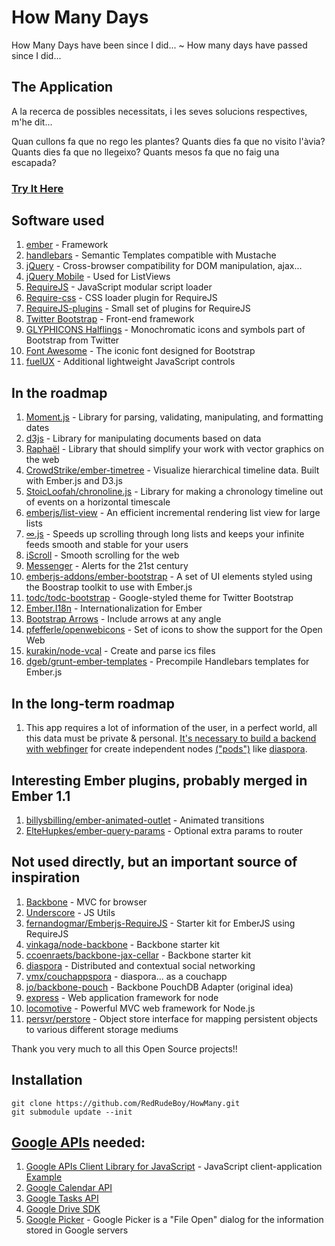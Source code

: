 # How Many Days #
How Many Days have been since I did... ~ How many days have passed since I did...

## The Application ##
A la recerca de possibles necessitats,
 i les seves solucions respectives, m'he dit...

Quan cullons fa que no rego les plantes?
Quants dies fa que no visito l'àvia?
Quants dies fa que no llegeixo?
Quants mesos fa que no faig una escapada?

### [Try It Here](http://www.jamaicaska.es/HowMany) ###

## Software used ##
1. [ember](http://emberjs.com/) - Framework
2. [handlebars](http://handlebarsjs.com/) - Semantic Templates compatible with Mustache
3. [jQuery](http://jquery.com/) - Cross-browser compatibility for DOM manipulation, ajax...
4. [jQuery Mobile](http://jquerymobile.com/) - Used for ListViews
5. [RequireJS](http://requirejs.org/) - JavaScript modular script loader
6. [Require-css](https://github.com/guybedford/require-css) - CSS loader plugin for RequireJS
7. [RequireJS-plugins](https://github.com/millermedeiros/requirejs-plugins) - Small set of plugins for RequireJS
8. [Twitter Bootstrap](http://getbootstrap.com/2.3.2/) - Front-end framework
9. [GLYPHICONS Halflings](http://glyphicons.com/) - Monochromatic icons and symbols part of Bootstrap from Twitter
10. [Font Awesome](http://fortawesome.github.io/Font-Awesome/) - The iconic font designed for Bootstrap
11. [fuelUX](http://exacttarget.github.io/fuelux) - Additional lightweight JavaScript controls

## In the roadmap ##
1. [Moment.js](http://momentjs.com/) - Library for parsing, validating, manipulating, and formatting dates
2. [d3js](http://d3js.org/) - Library for manipulating documents based on data
3. [Raphaël](http://raphaeljs.com/) - Library that should simplify your work with vector graphics on the web
4. [CrowdStrike/ember-timetree](https://github.com/CrowdStrike/ember-timetree) - Visualize hierarchical timeline data. Built with Ember.js and D3.js
5. [StoicLoofah/chronoline.js](https://github.com/StoicLoofah/chronoline.js) - Library for making a chronology timeline out of events on a horizontal timescale
6. [emberjs/list-view](https://github.com/emberjs/list-view) - An efficient incremental rendering list view for large lists
7. [∞.js](http://airbnb.github.io/infinity/) - Speeds up scrolling through long lists and keeps your infinite feeds smooth and stable for your users
8. [iScroll](http://cubiq.org/) - Smooth scrolling for the web
9. [Messenger](http://github.hubspot.com/messenger/) - Alerts for the 21st century
10. [emberjs-addons/ember-bootstrap](https://github.com/emberjs-addons/ember-bootstrap) - A set of UI elements styled using the Boostrap toolkit to use with Ember.js
11. [todc/todc-bootstrap](https://github.com/todc/todc-bootstrap) - Google-styled theme for Twitter Bootstrap
12. [Ember.I18n](https://github.com/jamesarosen/ember-i18n) - Internationalization for Ember
13. [Bootstrap Arrows](http://bootstrap-arrows.iarfhlaith.com/) - Include arrows at any angle
14. [pfefferle/openwebicons](https://github.com/pfefferle/openwebicons) - Set of icons to show the support for the Open Web
15. [kurakin/node-vcal](https://github.com/kurakin/node-vcal) - Create and parse ics files
16. [dgeb/grunt-ember-templates](https://github.com/dgeb/grunt-ember-templates) - Precompile Handlebars templates for Ember.js

## In the long-term roadmap ##
1. This app requires a lot of information of the user, in a perfect world, all this data must be private & personal. [It's necessary to build a backend with webfinger](https://github.com/RedRudeBoy/HowManyBackendNodeDeprecated) for create independent nodes [("pods")](http://podupti.me/) like [diaspora](https://diasporafoundation.org/about).

## Interesting Ember plugins, probably merged in Ember 1.1 ##
1. [billysbilling/ember-animated-outlet](https://github.com/billysbilling/ember-animated-outlet) - Animated transitions
2. [ElteHupkes/ember-query-params](https://github.com/ElteHupkes/ember-query-params) - Optional extra params to router

## Not used directly, but an important source of inspiration ##
1. [Backbone](https://github.com/documentcloud/backbone) - MVC for browser
2. [Underscore](https://github.com/documentcloud/underscore) - JS Utils
3. [fernandogmar/Emberjs-RequireJS](https://github.com/fernandogmar/Emberjs-RequireJS) - Starter kit for EmberJS using RequireJS
4. [vinkaga/node-backbone](https://github.com/vinkaga/node-backbone) - Backbone starter kit
5. [ccoenraets/backbone-jax-cellar](https://github.com/ccoenraets/backbone-jax-cellar) - Backbone starter kit
6. [diaspora](https://github.com/diaspora/diaspora) - Distributed and contextual social networking
7. [vmx/couchappspora](https://github.com/vmx/couchappspora) - diaspora... as a couchapp
8. [jo/backbone-pouch](https://github.com/jo/backbone-pouch) - Backbone PouchDB Adapter (original idea)
9. [express](http://expressjs.com/) - Web application framework for node
10. [locomotive](http://expressjs.com/) - Powerful MVC web framework for Node.js
11. [persvr/perstore](https://github.com/persvr/perstore) - Object store interface for mapping persistent objects to various different storage mediums

Thank you very much to all this Open Source projects!!

## Installation ##
```
git clone https://github.com/RedRudeBoy/HowMany.git
git submodule update --init
```

## [Google APIs](https://developers.google.com/google-apps/app-apis) needed: ##
1. [Google APIs Client Library for JavaScript](https://developers.google.com/api-client-library/javascript/) - JavaScript client-application [Example](https://developers.google.com/api-client-library/javascript/start/start-js)
2. [Google Calendar API](https://developers.google.com/google-apps/calendar/)
3. [Google Tasks API](https://developers.google.com/google-apps/tasks/)
4. [Google Drive SDK](https://developers.google.com/drive/quickstart-js)
1. [Google Picker](https://developers.google.com/picker/docs) - Google Picker is a "File Open" dialog for the information stored in Google servers
